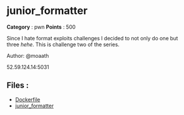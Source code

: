 # junior_formatter

**Category** : pwn
**Points** : 500

Since I hate format exploits challenges I decided to not only do one but three *hehe*. This is challenge two of the series.
Author: @moaath

52.59.124.14:5031

## Files : 
 - [Dockerfile](./Dockerfile)
 - [junior_formatter](./junior_formatter)


